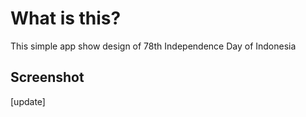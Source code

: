 
# What is this?

This simple app show design of 78th Independence Day of Indonesia

## Screenshot
[update]
